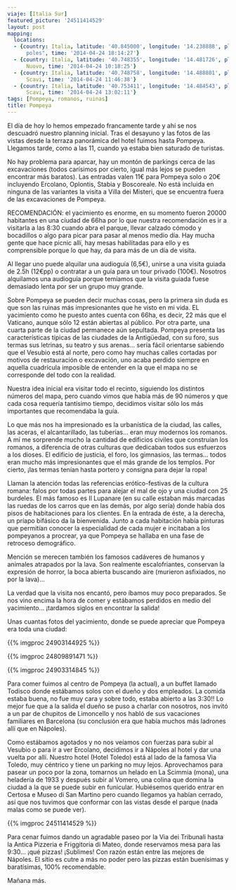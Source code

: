 ```yaml
---
viaje: [Italia Sur]
featured_picture: '24511414529'
layout: post
mapping:
  locations:
  - {country: Italia, latitude: '40.845000', longitude: '14.238888', place: "Ná\
      poles", time: '2014-04-24 18:14:27'}
  - {country: Italia, latitude: '40.748355', longitude: '14.481726', place: Ponte
      Nuovo, time: '2014-04-24 10:18:25'}
  - {country: Italia, latitude: '40.748758', longitude: '14.488801', place: Pompei
      Scavi, time: '2014-04-24 11:46:38'}
  - {country: Italia, latitude: '40.753411', longitude: '14.484543', place: Pompei
      Scavi, time: '2014-04-24 13:02:11'}
tags: [Pompeya, romanos, ruinas]
title: Pompeya
---
```


El día de hoy lo hemos empezado francamente tarde y ahí se nos descuadró nuestro planning inicial. Tras el desayuno y las fotos de las vistas desde la terraza panorámica del hotel fuimos hasta Pompeya. Llegamos tarde, como a las 11, cuando ya estaba bien saturado de turistas.

No hay problema para aparcar, hay un montón de parkings cerca de las excavaciones (todos carísimos por cierto, igual más lejos se pueden encontrar más baratos). Las entradas valen 11€ para Pompeya solo o 20€ incluyendo Ercolano, Oplontis, Stabia y Boscoreale. No está incluida en ninguna de las variantes la visita a Villa dei Misteri, que se encuentra fuera de las excavaciones de Pompeya.

RECOMENDACIÓN: el yacimiento es enorme, en su momento fueron 20000 habitantes en una ciudad de 66ha por lo que nuestra recomendación es ir a visitarla a las 8:30 cuando abra el parque, llevar calzado cómodo y bocadillos o algo para picar para pasar al menos medio día. Hay mucha gente que hace picnic allí, hay mesas habilitadas para ello y es comprensible porque lo que hay, da para más de un día de visita.

Al llegar uno puede alquilar una audioguía (6,5€), unirse a una visita guiada de 2.5h (12€pp) o contratar a un guía para un tour privado (100€). Nosotros alquilamos una audioguía porque temíamos que la visita guiada fuese demasiado lenta por ser un grupo muy grande.

Sobre Pompeya se pueden decir muchas cosas, pero la primera sin duda es que son las ruinas más impresionantes que he visto en mi vida. EL yacimiento como he puesto antes cuenta con 66ha, es decir, 22 más que el Vaticano, aunque sólo 12 están abiertas al público. Por otra parte, una cuarta parte de la ciudad permanece aún sepultada. Pompeya presenta las características típicas de las ciudades de la Antigüedad, con su foro, sus termas sus letrinas, su teatro y sus arenas... sería fácil orientarse sabiendo que el Vesubio está al norte, pero como hay muchas calles cortadas por motivos de restauración o excavación, uno acaba perdido siempre en aquella cuadrícula imposible de entender en la que el mapa no se corresponde del todo con la realidad.

Nuestra idea inicial era visitar todo el recinto, siguiendo los distintos números del mapa, pero cuando vimos que había más de 90 números y que cada cosa requería tantísimo tiempo, decidimos visitar sólo los más importantes que recomendaba la guía.

Lo que más nos ha impresionado es la urbanística de la ciudad, las calles, las aceras, el alcantarillado, las tuberías... eran muy modernos los romanos. A mí me sorprende mucho la cantidad de edificios civiles que construían los romanos, a diferencia de otras culturas que dedicaban todos sus esfuerzos a los dioses. El edificio de justicia, el foro, los gimnasios, las termas... todos eran mucho más impresionantes que el más grande de los templos. Por cierto, ¡las termas tenían hasta portero y consigna para dejar la ropa!

Llaman la atención todas las referencias erótico-festivas de la cultura romana: falos por todas partes para alejar el mal de ojo y una ciudad con 25 burdeles. El más famoso es Il Lupanare (en su calle estaban más marcadas las ruedas de los carros que en las demás, por algo sería) donde había dos pisos de habitaciones para los clientes. En la entrada de éste, a la derecha, un príapo bifásico da la bienvenida. Junto a cada habitación había pinturas que permitían conocer la especialidad de cada mujer e incitaban a los pompeyanos a procrear, ya que Pompeya se hallaba en una fase de retroceso demográfico.

Mención se merecen también los famosos cadáveres de humanos y animales atrapados por la lava. Son realmente escalofriantes, conservan la expresión de horror, la boca abierta buscando aire (murieron asfixiados, no por la lava)...

La verdad que la visita nos encantó, pero íbamos muy poco preparados. Se nos vino encima la hora de comer y estábamos perdidos en medio del yacimiento... ¡tardamos siglos en encontrar la salida!

Unas cuantas fotos del yacimiento, donde se puede apreciar que Pompeya era toda una ciudad:

{{% imgproc 24903144925 %}}

{{% imgproc 24809891471 %}}

{{% imgproc 24903314845 %}}

Para comer fuimos al centro de Pompeya (la actual), a un buffet llamado Todisco donde estábamos solos con el dueño y dos empleados. La comida estaba buena, no fue muy cara y sobre todo, estaba abierto a las 3:30!! Lo mejor fue que a la salida el dueño se puso a charlar con nosotros, nos invitó a un par de chupitos de Limoncello y nos habló de sus vacaciones familiares en Barcelona (su conclusión era que había muchos más ladrones allí que en Nápoles).

Como estábamos agotados y no nos veíamos con fuerzas para subir al Vesubio o para ir a ver Ercolano, decidimos ir a Nápoles al hotel y dar una vuelta por allí. Nuestro hotel (Hotel Toledo) está al lado de la famosa Via Toledo, muy céntrico y tiene un parking no muy lejos. Aprovechamos para pasear un poco por la zona, tomarnos un helado en La Scimmia (mona), una heladería de 1933 y después subir al Vomero, una colina que domina la ciudad a la que se puede subir en funicular. Hubiésemos querido entrar en Certosa e Museo di San Martino pero cuando llegamos ya habían cerrado, así que nos tuvimos que conformar con las vistas desde el parque (nada malas como se puede ver).

{{% imgproc 24511414529 %}}

Para cenar fuimos dando un agradable paseo por la Via dei Tribunali hasta la Antica Pizzeria e Friggitoria di Mateo, donde reservamos mesa para las 9:30... ¡qué pizzas! ¡Sublimes! Con razón están entre las mejores de Nápoles. El sitio es cutre a más no poder pero las pizzas están buenísimas y baratísimas, 100% recomendable.

Mañana más.
